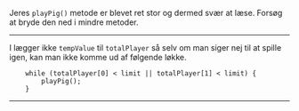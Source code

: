 Jeres `playPig()` metode er blevet ret stor og dermed svær at læse. Forsøg at bryde den ned i mindre metoder.

---

I lægger ikke `tempValue` til `totalPlayer` så selv om man siger nej til at spille igen, kan man ikke komme ud af følgende løkke.

        while (totalPlayer[0] < limit || totalPlayer[1] < limit) {
            playPig();
        }

---
